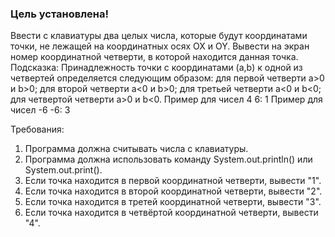 
### Цель установлена!

Ввести с клавиатуры два целых числа, которые будут координатами точки, не лежащей на координатных осях OX и OY.
Вывести на экран номер координатной четверти, в которой находится данная точка.
Подсказка:
Принадлежность точки с координатами (a,b) к одной из четвертей определяется следующим образом:
для первой четверти a>0 и b>0;
для второй четверти a<0 и b>0;
для третьей четверти a<0 и b<0;
для четвертой четверти a>0 и b<0.
Пример для чисел 4 6:
1
Пример для чисел -6 -6:
3


Требования:
1.	Программа должна считывать числа c клавиатуры.
2.	Программа должна использовать команду System.out.println() или System.out.print().
3.	Если точка находится в первой координатной четверти, вывести "1".
4.	Если точка находится в второй координатной четверти, вывести "2".
5.	Если точка находится в третей координатной четверти, вывести "3".
6.	Если точка находится в четвёртой координатной четверти, вывести "4".


